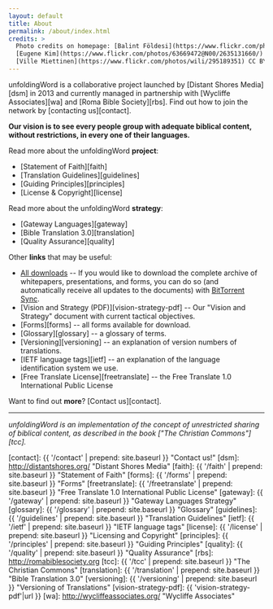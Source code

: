 ```yaml
---
layout: default
title: About
permalink: /about/index.html
credits: >
  Photo credits on homepage: [Balint Földesi](https://www.flickr.com/photos/109187123@N04/11753707934/) CC BY,
  [Eugene Kim](https://www.flickr.com/photos/63669472@N00/2635131660/) CC BY,
  [Ville Miettinen](https://www.flickr.com/photos/wili/295189351) CC BY
---
```


unfoldingWord is a collaborative project launched by [Distant Shores Media][dsm]
in 2013 and currently managed in partnership with [Wycliffe Associates][wa] and [Roma Bible Society][rbs]. Find out how to join the network by [contacting us][contact].

**Our vision is to see every people group with adequate biblical content, without restrictions, in every one of their languages.**

Read more about the unfoldingWord **project**:

  -  [Statement of Faith][faith]
  -  [Translation Guidelines][guidelines]
  -  [Guiding Principles][principles]
  -  [License & Copyright][license]


Read more about the unfoldingWord **strategy**:

  -  [Gateway Languages][gateway]
  -  [Bible Translation 3.0][translation]
  -  [Quality Assurance][quality]

Other **links** that may be useful:

  -  [All downloads][archive] -- If you would like to download the complete archive of whitepapers, presentations, and forms, you can do so (and automatically receive all updates to the documents) with [BitTorrent Sync][btsync].
  -  [Vision and Strategy (PDF)][vision-strategy-pdf] -- Our "Vision and Strategy" document with current tactical objectives.
  -  [Forms][forms] -- all forms available for download.
  -  [Glossary][glossary] -- a glossary of terms.
  -  [Versioning][versioning] -- an explanation of version numbers of translations.
  -  [IETF language tags][ietf] -- an explanation of the language identification system we use.
  -  [Free Translate License][freetranslate] -- the Free Translate 1.0
     International Public License

Want to find out **more**? [Contact us][contact].

----

*unfoldingWord is an implementation of the concept of unrestricted sharing of biblical content, as described in the book ["The Christian Commons"][tcc].*


[archive]: https://link.getsync.com/#f=uW%20assets&sz=5E7&t=2&s=JRC7LO6CONWJVSNOKVQKYAGJI52CGBPOREXTXO5OWT5DKT32AKAA&i=CJGVRL3FOMC66ON3UGQKRTF6KSUUCP42N&v=2.0 "Click here for the BitTorrent Sync shared secret"
[btsync]: https://www.getsync.com/ "BitTorrent Sync"
[contact]: {{ '/contact' | prepend: site.baseurl }} "Contact us!"
[dsm]: http://distantshores.org/ "Distant Shores Media"
[faith]: {{ '/faith' | prepend: site.baseurl }} "Statement of Faith"
[forms]: {{ '/forms' | prepend: site.baseurl }} "Forms"
[freetranslate]: {{ '/freetranslate' | prepend: site.baseurl }} "Free Translate 1.0 International Public License"
[gateway]: {{ '/gateway' | prepend: site.baseurl }} "Gateway Languages Strategy"
[glossary]: {{ '/glossary' | prepend: site.baseurl }} "Glossary"
[guidelines]: {{ '/guidelines' | prepend: site.baseurl }} "Translation Guidelines"
[ietf]: {{ '/ietf' | prepend: site.baseurl }} "IETF language tags"
[license]: {{ '/license' | prepend: site.baseurl }} "Licensing and Copyright"
[principles]: {{ '/principles' | prepend: site.baseurl }} "Guiding Principles"
[quality]: {{ '/quality' | prepend: site.baseurl }} "Quality Assurance"
[rbs]: http://romabiblesociety.org
[tcc]: {{ '/tcc' | prepend: site.baseurl }} "The Christian Commons"
[translation]: {{ '/translation' | prepend: site.baseurl }} "Bible Translation 3.0"
[versioning]: {{ '/versioning' | prepend: site.baseurl }} "Versioning of Translations"
[vision-strategy-pdf]: {{ 'vision-strategy-pdf'|url }}
[wa]: http://wycliffeassociates.org/ "Wycliffe Associates"
